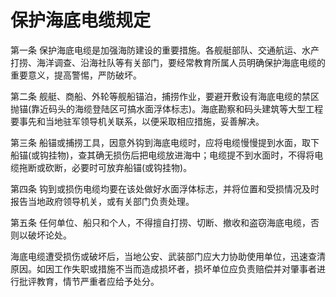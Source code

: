 # 保护海底电缆规定

<!-- INFO END -->

第一条 保护海底电缆是加强海防建设的重要措施。各舰艇部队、交通航运、水产打捞、海洋调查、沿海社队等有关部门，要经常教育所属人员明确保护海底电缆的重要意义，提高警惕，严防破坏。

第二条 舰艇、商船、外轮等舰船锚泊，捕捞作业，要避开敷设有海底电缆的禁区抛锚(靠近码头的海缆登陆区可搞水面浮体标志)。海底勘察和码头建筑等大型工程要事先和当地驻军领导机关联系，以便采取相应措施，妥善解决。

第三条 船锚或捕捞工具，因意外钩到海底电缆时，应将电缆慢慢提到水面，取下船锚(或钩挂物)，查其确无损伤后把电缆放进海中；电缆提不到水面时，不得将电缆拖断或砍断，必要时可放弃船锚(或钩挂物)。

第四条 钩到或损伤电缆均要在该处做好水面浮体标志，并将位置和受损情况及时报告当地政府领导机关，或有关部门负责处理。

第五条 任何单位、船只和个人，不得擅自打捞、切断、撤收和盗窃海底电缆，否则以破坏论处。

海底电缆遭受损伤或破坏后，当地公安、武装部门应大力协助使用单位，迅速查清原因。如因工作失职或措施不当而造成损坏者，损坏单位应负责赔偿并对肇事者进行批评教育，情节严重者应给予处分。